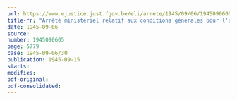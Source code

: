 ```yaml
---
url: https://www.ejustice.just.fgov.be/eli/arrete/1945/09/06/1945090605/justel
title-fr: "Arrêté ministériel relatif aux conditions générales pour l'octroi des licences"
date: 1945-09-06
source:
number: 1945090605
page: 5779
case: 1945-09-06/30
publication: 1945-09-15
starts:
modifies:
pdf-original:
pdf-consolidated:
---
```


